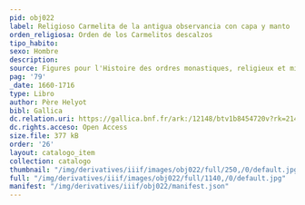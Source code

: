 ```yaml
---
pid: obj022
label: Religioso Carmelita de la antigua observancia con capa y manto
orden_religiosa: Orden de los Carmelitos descalzos
tipo_habito: 
sexo: Hombre
description: 
source: Figures pour l'Histoire des ordres monastiques, religieux et militaires
pag: '79'
_date: 1660-1716
type: Libro
author: Père Helyot
bibl: Gallica
dc.relation.uri: https://gallica.bnf.fr/ark:/12148/btv1b8454720v?rk=21459;2
dc.rights.acceso: Open Access
size.file: 377 kB
order: '26'
layout: catalogo_item
collection: catalogo
thumbnail: "/img/derivatives/iiif/images/obj022/full/250,/0/default.jpg"
full: "/img/derivatives/iiif/images/obj022/full/1140,/0/default.jpg"
manifest: "/img/derivatives/iiif/obj022/manifest.json"
---
```

